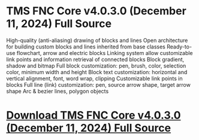 # TMS FNC Core v4.0.3.0 (December 11, 2024) Full Source

High-quality (anti-aliasing) drawing of blocks and lines
Open architecture for building custom blocks and lines inherited from base classes
Ready-to-use flowchart, arrow and electric blocks
Linking system allow customizable link points and information retrieval of connected blocks
Block gradient, shadow and bitmap
Full block customization: pen, brush, color, selection color, minimum width and height
Block text customization: horizontal and vertical alignment, font, word wrap, clipping
Customizable link points in blocks
Full line (link) customization: pen, source arrow shape, target arrow shape
Arc & bezier lines, polygon objects

# [Download TMS FNC Core v4.0.3.0 (December 11, 2024) Full Source​](https://developer.team/delphi/35115-tms-fnc-core-v4030-december-11-2024-full-source.html)
